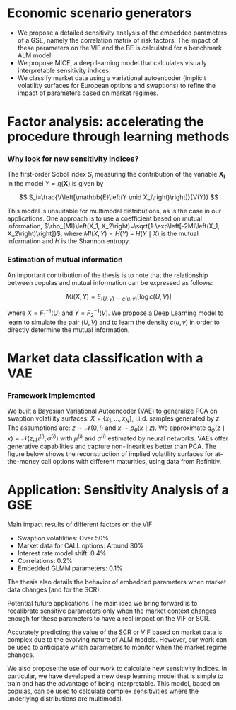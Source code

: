 # Economic scenario generators
- We propose a detailed sensitivity analysis of the embedded parameters of a GSE, namely the correlation matrix of risk factors. The impact of these parameters on the VIF and the BE is calculated for a benchmark ALM model.
- We propose MICE, a deep learning model that calculates visually interpretable sensitivity indices.
- We classify market data using a variational autoencoder (implicit volatility surfaces for European options and swaptions) to refine the impact of parameters based on market regimes.

# Factor analysis: accelerating the procedure through learning methods
### Why look for new sensitivity indices?  
The first-order Sobol index $S_i$ measuring the contribution of the variable $\mathbf{X}_{\mathbf{i}}$ in the model $Y=\eta(\mathbf{X})$ is given by

$$
S_i=\frac{V\left[\mathbb{E}\left(Y \mid X_i\right)\right]}{V(Y)}
$$

This model is unsuitable for multimodal distributions, as is the case in our applications. One approach is to use a coefficient based on mutual information, $\rho_{MI}\left(X_1, X_2\right)=\sqrt{1-\exp\left[-2MI\left(X_1, X_2\right)\right]}$, where $MI(X, Y)=H(Y)-H(Y \mid X)$ is the mutual information and $H$ is the Shannon entropy.

### Estimation of mutual information  
An important contribution of the thesis is to note that the relationship between copulas and mutual information can be expressed as follows:

$$
M I(X, Y) = E_{(U, V) \sim c(u, v)}[\log c(U, V)]
$$

where $X = F_1^{-1}(U)$ and $Y = F_2^{-1}(V)$. We propose a Deep Learning model to learn to simulate the pair $(U, V)$ and to learn the density $c(u, v)$ in order to directly determine the mutual information.

# Market data classification with a VAE
### Framework Implemented
We built a Bayesian Variational Autoencoder (VAE) to generalize PCA on swaption volatility surfaces: $X=\{x_1, \ldots, x_N\}$, i.i.d. samples generated by $z$. The assumptions are: $z \sim \mathcal{N}(0, I)$ and $x \sim p_\theta(x \mid z)$. We approximate $q_\phi(z \mid x) \approx \mathcal{N}\left(z ; \mu^{(i)}, \sigma^{(i)}\right)$ with $\mu^{(i)}$ and $\sigma^{(i)}$ estimated by neural networks. VAEs offer generative capabilities and capture non-linearities better than PCA. The figure below shows the reconstruction of implied volatility surfaces for at-the-money call options with different maturities, using data from Refinitiv.


# Application: Sensitivity Analysis of a GSE

Main impact results of different factors on the VIF
- Swaption volatilities: Over 50%
- Market data for CALL options: Around 30%
- Interest rate model shift: 0.4%
- Correlations: 0.2%
- Embedded GLMM parameters: 0.1%

The thesis also details the behavior of embedded parameters when market data changes (and for the SCR).

Potential future applications
The main idea we bring forward is to recalibrate sensitive parameters only when the market context changes enough for these parameters to have a real impact on the VIF or SCR.

Accurately predicting the value of the SCR or VIF based on market data is complex due to the evolving nature of ALM models. However, our work can be used to anticipate which parameters to monitor when the market regime changes.

We also propose the use of our work to calculate new sensitivity indices. In particular, we have developed a new deep learning model that is simple to train and has the advantage of being interpretable. This model, based on copulas, can be used to calculate complex sensitivities where the underlying distributions are multimodal.
